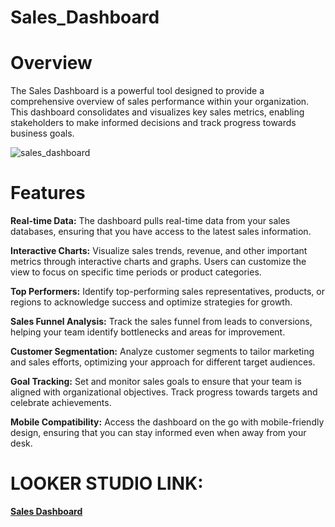 # Sales_Dashboard


# Overview
The Sales Dashboard is a powerful tool designed to provide a comprehensive overview of sales performance within your organization. 
This dashboard consolidates and visualizes key sales metrics, enabling stakeholders to make informed decisions and track progress towards business goals.


![sales_dashboard](https://github.com/Ayshakhan01/Sales_Dashboard_W1_STI/assets/135154793/46611777-3824-4f2b-bb46-7b3f2ffa36ad)


# Features

__Real-time Data:__ The dashboard pulls real-time data from your sales databases, ensuring that you have access to the latest sales information.

__Interactive Charts:__ Visualize sales trends, revenue, and other important metrics through interactive charts and graphs. Users can customize the view to focus on specific time periods or product categories.

__Top Performers:__ Identify top-performing sales representatives, products, or regions to acknowledge success and optimize strategies for growth.

__Sales Funnel Analysis:__ Track the sales funnel from leads to conversions, helping your team identify bottlenecks and areas for improvement.

__Customer Segmentation:__ Analyze customer segments to tailor marketing and sales efforts, optimizing your approach for different target audiences.

__Goal Tracking:__ Set and monitor sales goals to ensure that your team is aligned with organizational objectives. Track progress towards targets and celebrate achievements.

__Mobile Compatibility:__ Access the dashboard on the go with mobile-friendly design, ensuring that you can stay informed even when away from your desk.

# LOOKER STUDIO LINK:
__[Sales Dashboard ](https://lookerstudio.google.com/reporting/a01fc5f2-ffdd-411a-b669-7168b17cad1d)__
